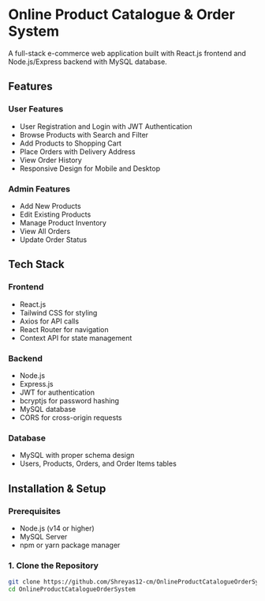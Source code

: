 # Online Product Catalogue & Order System

A full-stack e-commerce web application built with React.js frontend and Node.js/Express backend with MySQL database.

##  Features

### User Features
- User Registration and Login with JWT Authentication
- Browse Products with Search and Filter
- Add Products to Shopping Cart
- Place Orders with Delivery Address
- View Order History
- Responsive Design for Mobile and Desktop

### Admin Features
- Add New Products
- Edit Existing Products
- Manage Product Inventory
- View All Orders
- Update Order Status

## Tech Stack

### Frontend
- React.js
- Tailwind CSS for styling
- Axios for API calls
- React Router for navigation
- Context API for state management

### Backend
- Node.js
- Express.js
- JWT for authentication
- bcryptjs for password hashing
- MySQL database
- CORS for cross-origin requests

### Database
- MySQL with proper schema design
- Users, Products, Orders, and Order Items tables

## Installation & Setup

### Prerequisites
- Node.js (v14 or higher)
- MySQL Server
- npm or yarn package manager

### 1. Clone the Repository
```bash
git clone https://github.com/Shreyas12-cm/OnlineProductCatalogueOrderSystem.git
cd OnlineProductCatalogueOrderSystem
